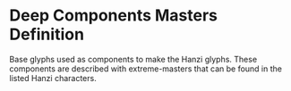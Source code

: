 # Deep Components Masters Definition

Base glyphs used as components to make the Hanzi glyphs.
These components are described with extreme-masters that can be found in the listed Hanzi characters.
